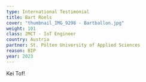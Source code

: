 ```yaml
---
type: International Testimonial
title: Bart Roels
cover: "thumbnail_IMG_9298 - Bartballon.jpg"
weight: 101
class: 2MCT - IoT Engineer
country: Austria
partner: St. Pölten University of Applied Sciences
reason: BIP
year: 2023
---
```


Kei Tof!